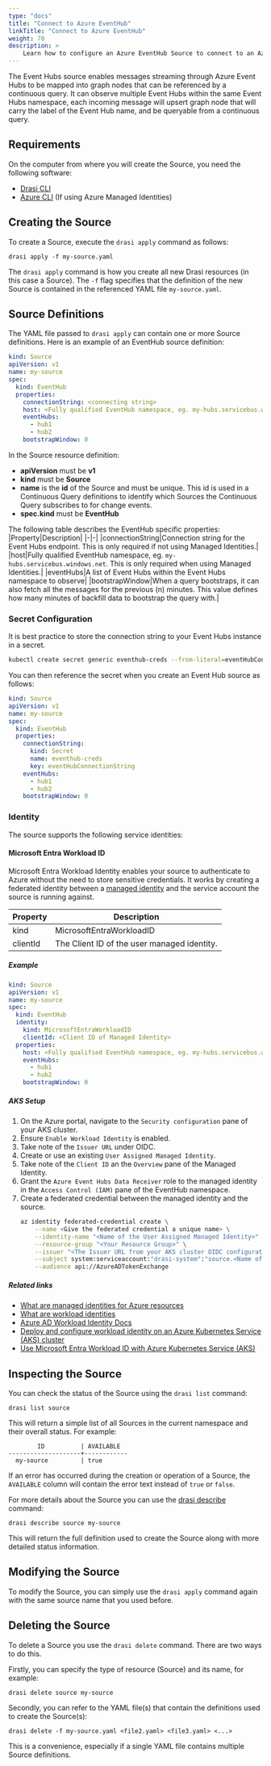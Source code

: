 ```yaml
---
type: "docs"
title: "Connect to Azure EventHub"
linkTitle: "Connect to Azure EventHub"
weight: 70
description: >
    Learn how to configure an Azure EventHub Source to connect to an Azure EventHub
---
```


The Event Hubs source enables messages streaming through Azure Event Hubs to be mapped into graph nodes that can be referenced by a continuous query.
It can observe multiple Event Hubs within the same Event Hubs namespace, each incoming message will upsert graph node that will carry the label of the Event Hub name, and be queryable from a continuous query.


## Requirements
On the computer from where you will create the Source, you need the following software:
- [Drasi CLI](/reference/command-line-interface/) 
- [Azure CLI](https://learn.microsoft.com/en-us/cli/azure/) (If using Azure Managed Identities)


## Creating the Source
To create a Source, execute the `drasi apply` command as follows:

```text
drasi apply -f my-source.yaml
```

The `drasi apply` command is how you create all new Drasi resources (in this case a Source). The `-f` flag specifies that the definition of the new Source is contained in the referenced YAML file `my-source.yaml`.

## Source Definitions
The YAML file passed to `drasi apply` can contain one or more Source definitions. Here is an example of an EventHub source definition:

```yaml
kind: Source
apiVersion: v1
name: my-source
spec:
  kind: EventHub
  properties:
    connectionString: <connecting string>
    host: <Fully qualified EventHub namespace, eg. my-hubs.servicebus.windows.net>
    eventHubs:
      - hub1
      - hub2
    bootstrapWindow: 0
```
In the Source resource definition:

- **apiVersion** must be **v1**
- **kind** must be **Source**
- **name** is the **id** of the Source and must be unique. This id is used in a Continuous Query definitions to identify which Sources the Continuous Query subscribes to for change events.
- **spec.kind** must be **EventHub**

The following table describes the EventHub specific properties:
|Property|Description|
|-|-|
|connectionString|Connection string for the Event Hubs endpoint. This is only required if not using Managed Identities.|
|host|Fully qualified EventHub namespace, eg. `my-hubs.servicebus.windows.net`. This is only required when using Managed Identities.|
|eventHubs|A list of Event Hubs within the Event Hubs namespace to observe|
|bootstrapWindow|When a query bootstraps, it can also fetch all the messages for the previous (n) minutes.  This value defines how many minutes of backfill data to bootstrap the query with.|

### Secret Configuration

It is best practice to store the connection string to your Event Hubs instance in a secret.

```bash
kubectl create secret generic eventhub-creds --from-literal=eventHubConnectionString=...
```

You can then reference the secret when you create an Event Hub source as follows:

```yaml
kind: Source
apiVersion: v1
name: my-source
spec:
  kind: EventHub
  properties:
    connectionString: 
      kind: Secret
      name: eventhub-creds
      key: eventHubConnectionString
    eventHubs:
      - hub1
      - hub2
    bootstrapWindow: 0
```

### Identity

The source supports the following service identities:

#### Microsoft Entra Workload ID

Microsoft Entra Workload Identity enables your source to authenticate to Azure without the need to store sensitive credentials. It works by creating a federated identity between a [managed identity](https://learn.microsoft.com/en-us/entra/identity/managed-identities-azure-resources/overview) and the service account the source is running against.

| Property | Description |
|-|-|
| kind | MicrosoftEntraWorkloadID |
| clientId | The Client ID of the user managed identity.|

##### Example

```yaml
kind: Source
apiVersion: v1
name: my-source
spec:
  kind: EventHub
  identity:
    kind: MicrosoftEntraWorkloadID
    clientId: <Client ID of Managed Identity>
  properties:
    host: <Fully qualified EventHub namespace, eg. my-hubs.servicebus.windows.net>
    eventHubs:
      - hub1
      - hub2
    bootstrapWindow: 0
```

##### AKS Setup

1. On the Azure portal, navigate to the `Security configuration` pane of your AKS cluster.
1. Ensure `Enable Workload Identity` is enabled.
1. Take note of the `Issuer URL` under OIDC.
1. Create or use an existing `User Assigned Managed Identity`.
1. Take note of the `Client ID` an the `Overview` pane of the Managed Identity.
1. Grant the `Azure Event Hubs Data Receiver` role to the managed identity in the `Access Control (IAM)` pane of the EventHub namespace.
1. Create a federated credential between the managed identity and the source.
    ```bash
    az identity federated-credential create \
        --name <Give the federated credential a unique name> \
        --identity-name "<Name of the User Assigned Managed Identity>" \
        --resource-group "<Your Resource Group>" \
        --issuer "<The Issuer URL from your AKS cluster OIDC configuration>" \
        --subject system:serviceaccount:"drasi-system":"source.<Name of your Source>" \
        --audience api://AzureADTokenExchange
    ```


##### Related links
* [What are managed identities for Azure resources](https://learn.microsoft.com/en-us/entra/identity/managed-identities-azure-resources/overview)
* [What are workload identities](https://learn.microsoft.com/en-us/entra/workload-id/workload-identities-overview)
* [Azure AD Workload Identity Docs](https://azure.github.io/azure-workload-identity/docs/introduction.html)
* [Deploy and configure workload identity on an Azure Kubernetes Service (AKS) cluster](https://learn.microsoft.com/en-us/azure/aks/workload-identity-deploy-cluster)
* [Use Microsoft Entra Workload ID with Azure Kubernetes Service (AKS)](https://learn.microsoft.com/en-us/azure/aks/workload-identity-overview)


## Inspecting the Source

You can check the status of the Source using the `drasi list` command:

```text
drasi list source
```

This will return a simple list of all Sources in the current namespace and their overall status. For example:

```
        ID          | AVAILABLE
--------------------+------------
  my-source         | true
```

If an error has occurred during the creation or operation of a Source, the `AVAILABLE` column will contain the error text instead of `true` or `false`.

For more details about the Source you can use the [drasi describe](/reference/command-line-interface#drasi-describe) command:

```text
drasi describe source my-source
```

This will return the full definition used to create the Source along with more detailed status information.


## Modifying the Source
To modify the Source, you can simply use the `drasi apply` command again with the same source name that you used before.

## Deleting the Source
To delete a Source you use the `drasi delete` command. There are two ways to do this. 

Firstly, you can specify the type of resource (Source) and its name, for example:

```text
drasi delete source my-source
```

Secondly, you can refer to the YAML file(s) that contain the definitions used to create the Source(s):

```text
drasi delete -f my-source.yaml <file2.yaml> <file3.yaml> <...>
```

This is a convenience, especially if a single YAML file contains multiple Source definitions. 

